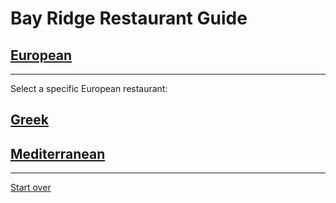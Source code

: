 # Bay Ridge Restaurant Guide
## [European](../European)
---
Select a specific European restaurant:
## [Greek](../European/Greek.md)
## [Mediterranean](../European/Mediterranean.md)
---
[Start over](../home.md)
